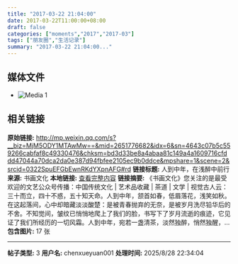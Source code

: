 ```yaml
---
title: "2017-03-22 21:04:00"
date: 2017-03-22T11:00:00+08:00
draft: false
categories: ["moments","2017","2017-03"]
tags: ["朋友圈","生活记录"]
summary: "2017-03-22 21:04:00..."
---
```


## 媒体文件

- ![Media 1](/Moments/photos/2017-03-22/201703222104000.jpg)

## 相关链接

**原始链接:** http://mp.weixin.qq.com/s?__biz=MjM5ODY1MTAwMw==&mid=2651776682&idx=6&sn=4643c07b5c559266cabfaf8c49330476&chksm=bd3d33be8a4abaa81c149a4a1609716cfddd47044a70dca2da0e387d94fbfee2105ec9b0ddce&mpshare=1&scene=2&srcid=0322SpuEFGbEwnRKdYXpnAFG#rd
**链接标题:** 人到中年，在浅醉中前行
**来源:** 书画文化
**本地链接:** [查看完整内容](/link_content/2017/03/2017-03-22-1/link_content/)
**链接摘要:** 《书画文化》您关注的是最受欢迎的文艺公众号传播：中国传统文化 | 艺术品收藏 | 茶道 | 文学 | 视觉古人云：三十而立，四十不惑，五十知天命。人到中年，颔首如春，低眉落花，浅笑如秋。在这起落间，心中却暗藏淡淡酸楚：是被青春抛弃的无奈，是被岁月洗尽铅华后的不舍。不知觉间，皱纹已悄悄地爬上了我们的脸，书写下了岁月流逝的痕迹，它见证了我们所经历的一切风霜。人到中年，宛若一盏清茶，淡然独醉，悄然独醒，...
**包含图片:** 17 张

---

**帖子类型:** 3
**用户名:** chenxueyuan001
**处理时间:** 2025/8/28 22:34:04